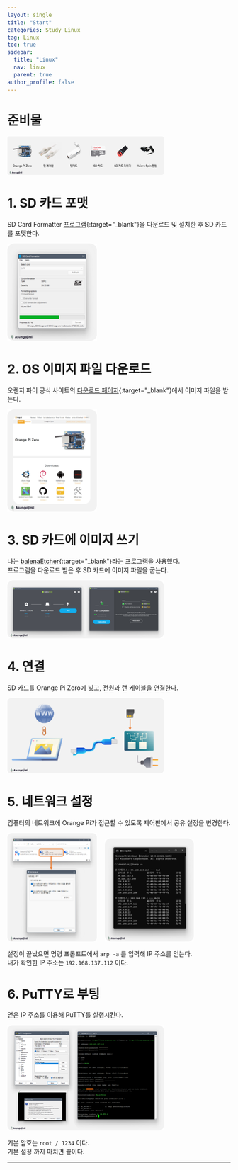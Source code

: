 ```yaml
---
layout: single
title: "Start"
categories: Study Linux
tag: Linux
toc: true
sidebar:
  title: "Linux"
  nav: linux
  parent: true
author_profile: false
---
```



# 준비물

<p><img src="/images/linux/2.2-1.png" class="radius_img" width="70%" height="70%"/></p>

# 1. SD 카드 포맷

SD Card Formatter [프로그램](https://www.sdcard.org/downloads/formatter/){:target="_blank"}을 다운로드 및 설치한 후 SD 카드를 포맷한다.

<p><img src="/images/linux/2.2-2.png" class="radius_img" width="40%" height="40%"/></p>

# 2. OS 이미지 파일 다운로드

오렌지 파이 공식 사이트의 [다운로드 페이지](http://www.orangepi.org/html/hardWare/computerAndMicrocontrollers/service-and-support/Orange-Pi-Zero.html){:target="_blank"}에서 이미지 파일을 받는다.

<p><img src="/images/linux/2.2-3.png" class="radius_img" width="40%" height="40%"/></p>

# 3. SD 카드에 이미지 쓰기

나는 [balenaEtcher](https://www.balena.io/etcher){:target="_blank"}라는 프로그램을 사용했다.  
프로그램을 다운로드 받은 후 SD 카드에 이미지 파일을 굽는다.

<p><img src="/images/linux/2.2-4.png" class="radius_img" width="70%" height="70%"/></p>

# 4. 연결

SD 카드를 Orange Pi Zero에 넣고, 전원과 랜 케이블을 연결한다.

<p><img src="/images/linux/2.2-5.png" class="radius_img" width="70%" height="70%"/></p>

# 5. 네트워크 설정

컴퓨터의 네트워크에 Orange Pi가 접근할 수 있도록 제어판에서 공유 설정을 변경한다.

<p><span><img src="/images/linux/2.2-6.png" class="radius_img" width="40%" height="40%"/>&emsp;
<img src="/images/linux/2.2-7.png" class="radius_img" width="40%" height="40%"/></span></p>

설정이 끝났으면 명령 프롬프트에서 `arp -a` 를 입력해 IP 주소를 얻는다.  
내가 확인한 IP 주소는 `192.168.137.112` 이다.

# 6. PuTTY로 부팅

얻은 IP 주소를 이용해 PuTTY를 실행시킨다.

<p><img src="/images/linux/2.2-8.png" class="radius_img" width="70%" height="70%"/></p>

기본 암호는 `root / 1234` 이다.  
기본 설정 까지 마치면 끝이다.

---